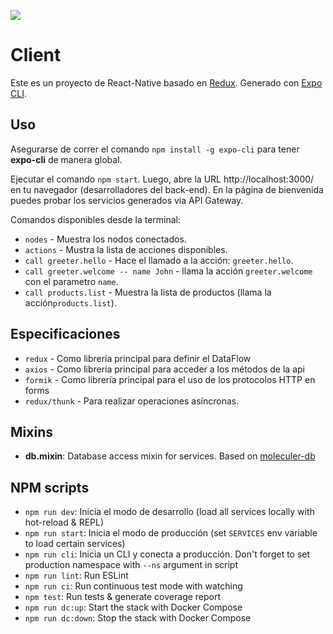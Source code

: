 <p align='left'>
    <img src='https://www.manhattanmobile.com/wp-content/uploads/2018/08/react-native-workshop.jpg' </img>
</p>

# Client

Este es un proyecto de React-Native basado en [Redux](https://redux.js.org/). Generado con [Expo CLI](https://reactnative.dev/docs/environment-setup).

## Uso

Asegurarse de correr el comando `npm install -g expo-cli` para tener **expo-cli** de manera global.

Ejecutar el comando `npm start`. 
Luego, abre la URL http://localhost:3000/ en tu navegador (desarrolladores del back-end). 
En la página de bienvenida puedes probar los servicios generados via API Gateway.

Comandos disponibles desde la terminal:
- `nodes` - Muestra los nodos conectados.
- `actions` - Mustra la lista de acciones disponibles.
- `call greeter.hello` - Hace el llamado a la acción: `greeter.hello`.
- `call greeter.welcome -- name John` - llama la acción `greeter.welcome` con el parametro `name`.
- `call products.list` - Muestra la lista de productos (llama la acción`products.list`).

## Especificaciones  

- `redux` - Como librería principal para definir el DataFlow
- `axios` - Como librería principal para acceder a los métodos de la api
- `formik` - Como librería principal para el uso de los protocolos HTTP en forms
- `redux/thunk` - Para realizar operaciones asíncronas.
## Mixins
- **db.mixin**: Database access mixin for services. Based on [moleculer-db](https://github.com/moleculerjs/moleculer-db#readme)

## NPM scripts

- `npm run dev`: Inicia el modo de desarrollo (load all services locally with hot-reload & REPL)
- `npm run start`: Inicia el modo de producción (set `SERVICES` env variable to load certain services)
- `npm run cli`: Inicia un CLI y conecta a producción. Don't forget to set production namespace with `--ns` argument in script
- `npm run lint`: Run ESLint
- `npm run ci`: Run continuous test mode with watching
- `npm test`: Run tests & generate coverage report
- `npm run dc:up`: Start the stack with Docker Compose
- `npm run dc:down`: Stop the stack with Docker Compose
